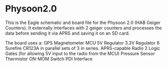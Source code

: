 # Physoon2.0
This is the Eagle schematic and board file for the Physoon 2.0 (HAB Geiger Counters).
It externally interfaces with 2 geiger counters and processes the data before sending it via APRS and saving it on an SD card.

The board uses a:
GPS
Magnetometer
MCU
5V Regulator
3.3V Regulator
6 Surefire CR123A in parallel sets of 3 in series.
APRS-capable Radio
2 Logic Gates (for allowing 5V input to the radio from the MCU)
Pressure Sensor
Thermistor
ON-MOM Switch
PDI Interface
